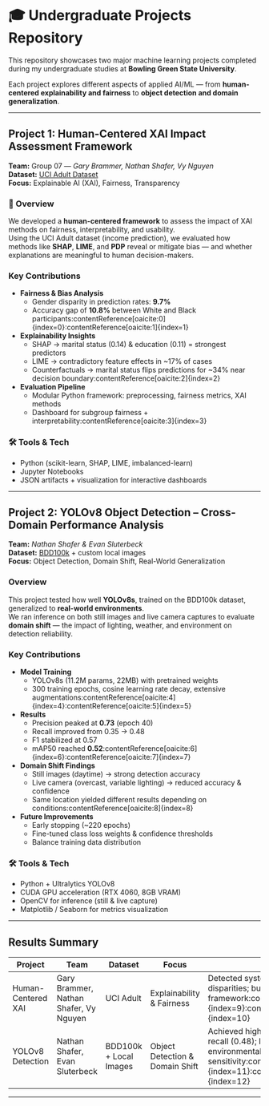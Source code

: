 # 🎓 Undergraduate Projects Repository  

This repository showcases two major machine learning projects completed during my undergraduate studies at **Bowling Green State University**.  

Each project explores different aspects of applied AI/ML — from **human-centered explainability and fairness** to **object detection and domain generalization**.  

---

## Project 1: Human-Centered XAI Impact Assessment Framework  
**Team:** Group 07 — *Gary Brammer, Nathan Shafer, Vy Nguyen*  
**Dataset:** [UCI Adult Dataset](https://archive.ics.uci.edu/ml/datasets/adult)  
**Focus:** Explainable AI (XAI), Fairness, Transparency  

### 📖 Overview  
We developed a **human-centered framework** to assess the impact of XAI methods on fairness, interpretability, and usability.  
Using the UCI Adult dataset (income prediction), we evaluated how methods like **SHAP**, **LIME**, and **PDP** reveal or mitigate bias — and whether explanations are meaningful to human decision-makers.  

### Key Contributions  
- **Fairness & Bias Analysis**  
  - Gender disparity in prediction rates: **9.7%**  
  - Accuracy gap of **10.8%** between White and Black participants:contentReference[oaicite:0]{index=0}:contentReference[oaicite:1]{index=1}  
- **Explainability Insights**  
  - SHAP → marital status (0.14) & education (0.11) = strongest predictors  
  - LIME → contradictory feature effects in ~17% of cases  
  - Counterfactuals → marital status flips predictions for ~34% near decision boundary:contentReference[oaicite:2]{index=2}  
- **Evaluation Pipeline**  
  - Modular Python framework: preprocessing, fairness metrics, XAI methods  
  - Dashboard for subgroup fairness + interpretability:contentReference[oaicite:3]{index=3}  

### 🛠 Tools & Tech  
- Python (scikit-learn, SHAP, LIME, imbalanced-learn)  
- Jupyter Notebooks  
- JSON artifacts + visualization for interactive dashboards  

---

## Project 2: YOLOv8 Object Detection – Cross-Domain Performance Analysis  
**Team:** *Nathan Shafer & Evan Sluterbeck*  
**Dataset:** [BDD100k](https://bdd-data.berkeley.edu/) + custom local images  
**Focus:** Object Detection, Domain Shift, Real-World Generalization  

### Overview  
This project tested how well **YOLOv8s**, trained on the BDD100k dataset, generalized to **real-world environments**.  
We ran inference on both still images and live camera captures to evaluate **domain shift** — the impact of lighting, weather, and environment on detection reliability.  

### Key Contributions  
- **Model Training**  
  - YOLOv8s (11.2M params, 22MB) with pretrained weights  
  - 300 training epochs, cosine learning rate decay, extensive augmentations:contentReference[oaicite:4]{index=4}:contentReference[oaicite:5]{index=5}  
- **Results**  
  - Precision peaked at **0.73** (epoch 40)  
  - Recall improved from 0.35 → 0.48  
  - F1 stabilized at 0.57  
  - mAP50 reached **0.52**:contentReference[oaicite:6]{index=6}:contentReference[oaicite:7]{index=7}  
- **Domain Shift Findings**  
  - Still images (daytime) → strong detection accuracy  
  - Live camera (overcast, variable lighting) → reduced accuracy & confidence  
  - Same location yielded different results depending on conditions:contentReference[oaicite:8]{index=8}  
- **Future Improvements**  
  - Early stopping (~220 epochs)  
  - Fine-tuned class loss weights & confidence thresholds  
  - Balance training data distribution  

### 🛠 Tools & Tech  
- Python + Ultralytics YOLOv8  
- CUDA GPU acceleration (RTX 4060, 8GB VRAM)  
- OpenCV for inference (still & live capture)  
- Matplotlib / Seaborn for metrics visualization  

---

## Results Summary  

| Project              | Team                               | Dataset                 | Focus                           | Key Findings |
|----------------------|------------------------------------|-------------------------|--------------------------------|--------------|
| Human-Centered XAI   | Gary Brammer, Nathan Shafer, Vy Nguyen | UCI Adult               | Explainability & Fairness       | Detected systemic gender & race disparities; built fairness-aware XAI framework:contentReference[oaicite:9]{index=9}:contentReference[oaicite:10]{index=10} |
| YOLOv8 Detection     | Nathan Shafer, Evan Sluterbeck     | BDD100k + Local Images  | Object Detection & Domain Shift | Achieved high precision (0.73) but lower recall (0.48); live testing showed strong environmental sensitivity:contentReference[oaicite:11]{index=11}:contentReference[oaicite:12]{index=12} |

---

